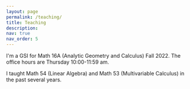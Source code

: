 ```yaml
---
layout: page
permalink: /teaching/
title: Teaching
description: 
nav: true
nav_order: 5
---
```


I'm a GSI for Math 16A (Analytic Geometry and Calculus) Fall 2022. The office hours are Thursday 10:00-11:59 am.


I taught Math 54 (Linear Algebra) and Math 53 (Multivariable Calculus) in the past several years. 
